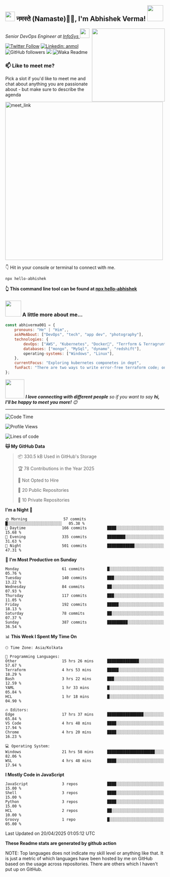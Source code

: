 <h2><img src="https://emojis.slackmojis.com/emojis/images/1531849430/4246/blob-sunglasses.gif?1531849430" width="30"/> नमस्ते (Namaste)🙏🏻, I'm Abhishek Verma! <img src="https://media.giphy.com/media/12oufCB0MyZ1Go/giphy.gif" width="50"></h2>
<img align='right' src="https://media.giphy.com/media/M9gbBd9nbDrOTu1Mqx/giphy.gif" width="230">
<p><em>Senior DevOps Engineer at <a href="https://www.infosys.com/">InfoSys
</a><img src="https://media.giphy.com/media/WUlplcMpOCEmTGBtBW/giphy.gif" width="30"> 
</em></p>

[![Twitter Follow](https://img.shields.io/twitter/follow/misteranmol?label=Follow)](https://twitter.com/intent/follow?screen_name=AbAbhishekverma)
[![Linkedin: anmol](https://img.shields.io/badge/-abhishek-blue?style=flat-square&logo=Linkedin&logoColor=white&link=https://www.linkedin.com/in/abhiverma001/)](https://www.linkedin.com/in/abhiverma001/)
![GitHub followers](https://img.shields.io/github/followers/abhiverma001?label=Follow&style=social)
![](https://visitor-badge.glitch.me/badge?page_id=anmol098.anmol098)
![Waka Readme](https://wakatime.com/badge/user/d23527f0-66b1-4a3f-9db5-c346e05aefa5.svg)

### 📫 Like to meet me?

Pick a slot if you'd like to meet me and chat about anything you are passionate about - but make sure to describe the agenda

<a href="https://calendly.com/ab-abhishekverma096/30min" target="_blank"><img width="498" alt="meet_link" src="https://user-images.githubusercontent.com/15426564/144297439-f530f383-e73e-41e0-9914-a9b7d3f432e5.png"></a>

👇 Hit in your console or terminal to connect with me.

```bash
npx hello-abhishek
```
**👆 This command line tool can be found at [npx hello-abhishek](https://github.com/abhiverma001/introduction-npm-package)**

### <img src="https://media.giphy.com/media/VgCDAzcKvsR6OM0uWg/giphy.gif" width="50"> A little more about me...  

```javascript
const abhiverma001 = {
    pronouns: "He" | "Him",,
    askMeAbout: ["DevOps", "tech", "app dev", "photography"],
    technologies: {
        devOps: ["AWS", "Kubernetes", "Docker🐳", "Terrform & Terragrunt", "Bash-Scripting", "CI-CD", "GitHub-Action", "Jenkins", "Spinnaker", "Datadog/New-Relic", "CloudFlare/Route53", "Nginx"],
        databases: ["mongo", "MySql", "dynamo", "redshift"],
        operating-systems: ["Windows", "Linux"],
    },
    currentFocus: "Exploring kubernetes componetes in dept",
    funFact: "There are two ways to write error-free terraform code; only the third one works"
};
```

<img src="https://media.giphy.com/media/LnQjpWaON8nhr21vNW/giphy.gif" width="60"> <em><b>I love connecting with different people</b> so if you want to say <b>hi, I'll be happy to meet you more!</b> 😊</em>

---
<!--START_SECTION:waka-->
![Code Time](http://img.shields.io/badge/Code%20Time-1%2C097%20hrs%2013%20mins-blue)

![Profile Views](http://img.shields.io/badge/Profile%20Views-0-blue)

![Lines of code](https://img.shields.io/badge/From%20Hello%20World%20I%27ve%20Written-185.8%20thousand%20lines%20of%20code-blue)

**🐱 My GitHub Data** 

> 📦 330.5 kB Used in GitHub's Storage 
 > 
> 🏆 78 Contributions in the Year 2025
 > 
> 🚫 Not Opted to Hire
 > 
> 📜 20 Public Repositories 
 > 
> 🔑 10 Private Repositories 
 > 
**I'm a Night 🦉** 

```text
🌞 Morning                57 commits          █░░░░░░░░░░░░░░░░░░░░░░░░   05.38 % 
🌆 Daytime                166 commits         ████░░░░░░░░░░░░░░░░░░░░░   15.68 % 
🌃 Evening                335 commits         ████████░░░░░░░░░░░░░░░░░   31.63 % 
🌙 Night                  501 commits         ████████████░░░░░░░░░░░░░   47.31 % 
```
📅 **I'm Most Productive on Sunday** 

```text
Monday                   61 commits          █░░░░░░░░░░░░░░░░░░░░░░░░   05.76 % 
Tuesday                  140 commits         ███░░░░░░░░░░░░░░░░░░░░░░   13.22 % 
Wednesday                84 commits          ██░░░░░░░░░░░░░░░░░░░░░░░   07.93 % 
Thursday                 117 commits         ███░░░░░░░░░░░░░░░░░░░░░░   11.05 % 
Friday                   192 commits         █████░░░░░░░░░░░░░░░░░░░░   18.13 % 
Saturday                 78 commits          ██░░░░░░░░░░░░░░░░░░░░░░░   07.37 % 
Sunday                   387 commits         █████████░░░░░░░░░░░░░░░░   36.54 % 
```


📊 **This Week I Spent My Time On** 

```text
🕑︎ Time Zone: Asia/Kolkata

💬 Programming Languages: 
Other                    15 hrs 26 mins      ██████████████░░░░░░░░░░░   57.67 % 
Terraform                4 hrs 53 mins       █████░░░░░░░░░░░░░░░░░░░░   18.29 % 
Bash                     3 hrs 22 mins       ███░░░░░░░░░░░░░░░░░░░░░░   12.59 % 
YAML                     1 hr 33 mins        █░░░░░░░░░░░░░░░░░░░░░░░░   05.84 % 
HCL                      1 hr 18 mins        █░░░░░░░░░░░░░░░░░░░░░░░░   04.90 % 

🔥 Editors: 
Edge                     17 hrs 37 mins      ████████████████░░░░░░░░░   65.84 % 
VS Code                  4 hrs 48 mins       ████░░░░░░░░░░░░░░░░░░░░░   17.94 % 
Chrome                   4 hrs 20 mins       ████░░░░░░░░░░░░░░░░░░░░░   16.23 % 

💻 Operating System: 
Windows                  21 hrs 58 mins      █████████████████████░░░░   82.06 % 
WSL                      4 hrs 48 mins       ████░░░░░░░░░░░░░░░░░░░░░   17.94 % 
```

**I Mostly Code in JavaScript** 

```text
JavaScript               3 repos             ████░░░░░░░░░░░░░░░░░░░░░   15.00 % 
Shell                    3 repos             ████░░░░░░░░░░░░░░░░░░░░░   15.00 % 
Python                   3 repos             ████░░░░░░░░░░░░░░░░░░░░░   15.00 % 
HCL                      2 repos             ██░░░░░░░░░░░░░░░░░░░░░░░   10.00 % 
Groovy                   1 repo              █░░░░░░░░░░░░░░░░░░░░░░░░   05.00 % 
```




 Last Updated on 20/04/2025 01:05:12 UTC
<!--END_SECTION:waka-->

**These Readme stats are generated by github action**

NOTE: Top languages does not indicate my skill level or anything like that. It is just a metric of which languages have been hosted by me on GitHub based on the usage across repositories. There are others which I haven't put up on GitHub.
